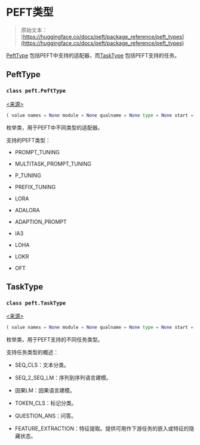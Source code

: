 # PEFT类型

> 原始文本：[https://huggingface.co/docs/peft/package_reference/peft_types](https://huggingface.co/docs/peft/package_reference/peft_types)

[PeftType](/docs/peft/v0.8.2/en/package_reference/peft_types#peft.PeftType) 包括PEFT中支持的适配器，而[TaskType](/docs/peft/v0.8.2/en/package_reference/peft_types#peft.TaskType) 包括PEFT支持的任务。

## PeftType

### `class peft.PeftType`

[<来源>](https://github.com/huggingface/peft/blob/v0.8.2/src/peft/utils/peft_types.py#L22)

```py
( value names = None module = None qualname = None type = None start = 1 )
```

枚举类，用于PEFT中不同类型的适配器。

支持的PEFT类型：

+   PROMPT_TUNING

+   MULTITASK_PROMPT_TUNING

+   P_TUNING

+   PREFIX_TUNING

+   LORA

+   ADALORA

+   ADAPTION_PROMPT

+   IA3

+   LOHA

+   LOKR

+   OFT

## TaskType

### `class peft.TaskType`

[<来源>](https://github.com/huggingface/peft/blob/v0.8.2/src/peft/utils/peft_types.py#L54)

```py
( value names = None module = None qualname = None type = None start = 1 )
```

枚举类，用于PEFT支持的不同任务类型。

支持任务类型的概述：

+   SEQ_CLS：文本分类。

+   SEQ_2_SEQ_LM：序列到序列语言建模。

+   因果LM：因果语言建模。

+   TOKEN_CLS：标记分类。

+   QUESTION_ANS：问答。

+   FEATURE_EXTRACTION：特征提取。提供可用作下游任务的嵌入或特征的隐藏状态。
